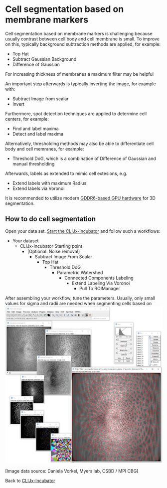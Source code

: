 # Cell segmentation based on membrane markers
Cell segmentation based on membrane markers is challenging because usually contrast between cell body and cell membrane is small.
To improve on this, typically background subtraction methods are applied, for example:
* Top Hat
* Subtract Gaussian Background
* Difference of Gaussian

For increasing thickness of membranes a maximum filter may be helpful

An important step afterwards is typically inverting the image, for example with:
* Subtract Image from scalar
* Invert

Furthermore, spot detection techniques are applied to determine cell centers, for example:
* Find and label maxima
* Detect and label maxima

Alternatively, thresholding methods may also be able to differentiate cell body and cell memranes, for example:
* Threshold DoG, which is a combination of Difference of Gaussian and manual thresholding

Afterwards, labels as extended to mimic cell extesions, e.g.
* Extend labels with maximum Radius
* Extend labels via Voronoi

It is recommended to utilize modern [GDDR6-based GPU hardware](https://clij.github.io/incubator/installation#hardware) for 3D segmentation.

## How to do cell segmentation
Open your data set. [Start the CLIJx-Incubator](https://clij.github.io/incubator/getting_started) and follow such a workflows:

* Your dataset
  * CLIJx-Incubator Starting point
    * [Optional: Noise removal]
      * Subtract Image From Scalar 
        * Top Hat 
          * Threshold DoG 
            * Parametric Watershed 
              * Connected Components Labeling 
                * Extend Labeling Via Voronoi 
                  * Pull To ROIManager 
      
After assembling your workflow, tune the parameters. Usually, only small values for sigma and radii are needed when segmenting cells based on 
![Image](images/membrane_based_cell_segmentation.png)

[Image data source: Daniela Vorkel, Myers lab, CSBD / MPI CBG]

Back to [CLIJx-Incubator](https://clij.github.io/incubator)